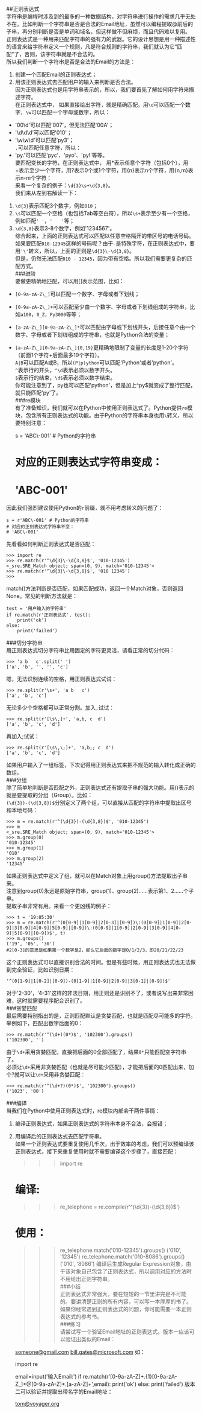 ##正则表达式  
字符串是编程时涉及到的最多的一种数据结构，对字符串进行操作的需求几乎无处不在。比如判断一个字符串是否是合法的Email地址，虽然可以编程提取@前后的子串，再分别判断是否是单词和域名，但这样做不但麻烦，而且代码难以复用。  
正则表达式是一种用来匹配字符串的强有力的武器。它的设计思想是用一种描述性的语言来给字符串定义一个规则，凡是符合规则的字符串，我们就认为它“匹配”了，否则，该字符串就是不合法的。  
所以我们判断一个字符串是否是合法的Email的方法是：  
1. 创建一个匹配Email的正则表达式；  
2. 用该正则表达式去匹配用户的输入来判断是否合法。  
因为正则表达式也是用字符串表示的，所以，我们要首先了解如何用字符来描述字符。  
在正则表达式中， 如果直接给出字符，就是精确匹配。用`\d`可以匹配一个数字，`\w`可以匹配一个字母或数字，所以：   
- '00\d'可以匹配'007'，但无法匹配'00A'；  
- '\d\d\d'可以匹配'010'；  
- '\w\w\d'可以匹配'py3'；  
`.`可以匹配任意字符，所以：  
- 'py.'可以匹配'pyc'、'pyo'、'py!'等等。  
要匹配变长的字符，在正则表达式中， 用\*表示任意个字符（包括0个），用+表示至少一个字符，用?表示0个或1个字符，用{n}表示n个字符，用{n,m}表示n-m个字符：  
来看一个复杂的例子：`\d{3}\s+\d{3,8}`。  
我们来从左到右解读一下：  
1. `\d{3}`表示匹配3个数字，例如`010`；  
2. `\s`可以匹配一个空格（也包括Tab等空白符），所以`\s+`表示至少有一个空格，例如匹配`' '`，`'　　'`等；  
3. `\d{3,8}`表示3-8个数字，例如'1234567'。  
综合起来，上面的正则表达式可以匹配以任意空格隔开的带区号的电话号码。  
如果要匹配`010-12345`这样的号码呢？由于`-`是特殊字符，在正则表达式中，要用`'\'`转义，所以，上面的正则是`\d{3}\-\d{3,8}`。  
但是，仍然无法匹配`010 - 12345`，因为带有空格。所以我们需要更复杂的匹配方式。  
###进阶  
要做更精确地匹配，可以用[]表示范围，比如：  
- `[0-9a-zA-Z\_]`可以匹配一个数字、字母或者下划线；  
- `[0-9a-zA-Z\_]+`可以匹配至少由一个数字、字母或者下划线组成的字符串，比如`a100`，`0_Z`，`Py3000`等等；  
- `[a-zA-Z\_][0-9a-zA-Z\_]*`可以匹配由字母或下划线开头，后接任意个由一个数字、字母或者下划线组成的字符串，也就是Python合法的变量；  
- `[a-zA-Z\_][0-9a-zA-Z\_]{0,19}`更精确地限制了变量的长度是1-20个字符（前面1个字符+后面最多19个字符）。  
`A|B`可以匹配A或B，所以`(P|p)ython`可以匹配'Python'或者'python'。  
`^`表示行的开头，`^\d`表示必须以数字开头。  
`$`表示行的结束，`\d$`表示必须以数字结束。  
你可能注意到了，py也可以匹配'python'，但是加上^py$就变成了整行匹配，就只能匹配'py'了。  
###re模块  
有了准备知识，我们就可以在Python中使用正则表达式了。Python提供`re`模块，包含所有正则表达式的功能。由于Python的字符串本身也用`\`转义，所以要特别注意：  

	s = 'ABC\\-001' # Python的字符串
	# 对应的正则表达式字符串变成：
	# 'ABC\-001'
因此我们强烈建议使用Python的`r`前缀，就不用考虑转义的问题了：

	s = r'ABC\-001' # Python的字符串
	# 对应的正则表达式字符串不变：
	# 'ABC\-001'  
先看看如何判断正则表达式是否匹配：

	>>> import re
	>>> re.match(r'^\d{3}\-\d{3,8}$', '010-12345')
	<_sre.SRE_Match object; span=(0, 9), match='010-12345'>
	>>> re.match(r'^\d{3}\-\d{3,8}$', '010 12345')
	>>>  
match()方法判断是否匹配，如果匹配成功，返回一个Match对象，否则返回None。常见的判断方法就是：

	test = '用户输入的字符串'
	if re.match(r'正则表达式', test):
	    print('ok')
	else:
	    print('failed')  
###切分字符串  
用正则表达式切分字符串比用固定的字符更灵活，请看正常的切分代码：

	>>> 'a b   c'.split(' ')
	['a', 'b', '', '', 'c']  
嗯，无法识别连续的空格，用正则表达式试试：  

	>>> re.split(r'\s+', 'a b   c')
	['a', 'b', 'c']  
无论多少个空格都可以正常分割。加入`,`试试：

	>>> re.split(r'[\s\,]+', 'a,b, c  d')
	['a', 'b', 'c', 'd']  
再加入;试试：

	>>> re.split(r'[\s\,\;]+', 'a,b;; c  d')
	['a', 'b', 'c', 'd']  
如果用户输入了一组标签，下次记得用正则表达式来把不规范的输入转化成正确的数组。  
###分组  
除了简单地判断是否匹配之外，正则表达式还有提取子串的强大功能。用()表示的就是要提取的分组（Group）。比如：  
`(\d{3})-(\d{3,8})$`分别定义了两个组，可以直接从匹配的字符串中提取出区号和本地号码：  

	>>> m = re.match(r'^(\d{3})-(\d{3,8})$', '010-12345')
	>>> m
	<_sre.SRE_Match object; span=(0, 9), match='010-12345'>
	>>> m.group(0)
	'010-12345'
	>>> m.group(1)
	'010'
	>>> m.group(2)
	'12345'  
如果正则表达式中定义了组，就可以在Match对象上用group()方法提取出子串来。  
注意到group(0)永远是原始字符串，group(1)、group(2)......表示第1、2......个子串。  
提取子串非常有用。来看一个更凶残的例子：  

	>>> t = '19:05:30'
	>>> m = re.match(r'^(0[0-9]|1[0-9]|2[0-3]|[0-9])\:(0[0-9]|1[0-9]|2[0-9]|3[0-9]|4[0-9]|5[0-9]|[0-9])\:(0[0-9]|1[0-9]|2[0-9]|3[0-9]|4[0-9]|5[0-9]|[0-9])$', t)
	>>> m.groups()
	('19', '05', '30')
	#2[0-3]的意思是如果第一个数字是2，那么它后面的数字是0/1/2/3，即20/21/22/23  
这个正则表达式可以直接识别合法的时间。但是有些时候，用正则表达式也无法做到完全验证，比如识别日期：

	'^(0[1-9]|1[0-2]|[0-9])-(0[1-9]|1[0-9]|2[0-9]|3[0-1]|[0-9])$'  
对于'2-30'，'4-31'这样的非法日期，用正则还是识别不了，或者说写出来非常困难，这时就需要程序配合识别了。  
###贪婪匹配  
最后需要特别指出的是，正则匹配默认是贪婪匹配，也就是匹配尽可能多的字符。举例如下，匹配出数字后面的0：  

	>>> re.match(r'^(\d+)(0*)$', '102300').groups()
	('102300', '')
由于`\d+`采用贪婪匹配，直接把后面的0全部匹配了，结果`0*`只能匹配空字符串了。  
必须让`\d+`采用非贪婪匹配（也就是尽可能少匹配），才能把后面的0匹配出来，加个?就可以让`\d+`采用非贪婪匹配：

	>>> re.match(r'^(\d+?)(0*)$', '102300').groups()
	('1023', '00')  
###编译  
当我们在Python中使用正则表达式时，re模块内部会干两件事情：  
1. 编译正则表达式，如果正则表达式的字符串本身不合法，会报错；  
2. 用编译后的正则表达式去匹配字符串。  
如果一个正则表达式要重复使用几千次，出于效率的考虑，我们可以预编译该正则表达式，接下来重复使用时就不需要编译这个步骤了，直接匹配：  

	>>> import re
	# 编译:
	>>> re_telephone = re.compile(r'^(\d{3})-(\d{3,8})$')
	# 使用：
	>>> re_telephone.match('010-12345').groups()
	('010', '12345')
	>>> re_telephone.match('010-8086').groups()
	('010', '8086')
编译后生成Regular Expression对象，由于该对象自己包含了正则表达式，所以调用对应的方法时不用给出正则字符串。  
###小结  
正则表达式非常强大，要在短短的一节里讲完是不可能的。要讲清楚正则的所有内容，可以写一本厚厚的书了。如果你经常遇到正则表达式的问题，你可能需要一本正则表达式的参考书。  
###练习  
请尝试写一个验证Email地址的正则表达式。版本一应该可以验证出类似的Email：

	someone@gmail.com
	bill.gates@microsoft.com
如：

	import re

	email=input('输入Email:')
	if re.match(r'[0-9a-zA-Z]+.{1}[0-9a-zA-Z\_]+@[0-9a-zA-Z]*.[a-zA-Z]+',email):
	    print('ok')
	else:
	    print('failed')
版本二可以验证并提取出带名字的Email地址：

	<Tom Paris> tom@voyager.org  
